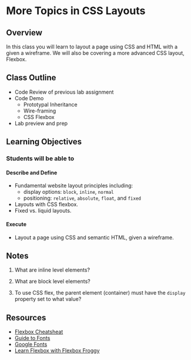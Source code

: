 # More Topics in CSS Layouts

## Overview

In this class you will learn to layout a page using CSS and HTML with a given a wireframe. We will also be covering a more advanced CSS layout, Flexbox.

## Class Outline

- Code Review of previous lab assignment
- Code Demo
  - Prototypal Inheritance
  - Wire-framing
  - CSS Flexbox
- Lab preview and prep

## Learning Objectives

### Students will be able to

#### Describe and Define

- Fundamental website layout principles including:
  - display options: `block`, `inline`, `normal`
  - positioning: `relative`, `absolute`, `float`, and `fixed`
- Layouts with CSS flexbox.
- Fixed vs. liquid layouts.

#### Execute

- Layout a page using CSS and semantic HTML, given a wireframe.

## Notes

1. What are inline level elements?

1. What are block level elements?

1. To use CSS flex, the parent element (container) must have the `display` property set to what value?

## Resources

- [Flexbox Cheatsheat](https://jonitrythall.com/content/flexboxsheet.pdf)
- [Guide to Fonts](https://www.picmonkey.com/blog/font-pairing-like-a-pro)
- [Google Fonts](https://fonts.google.com/)
- [Learn Flexbox with Flexbox Froggy](https://flexboxfroggy.com/)
